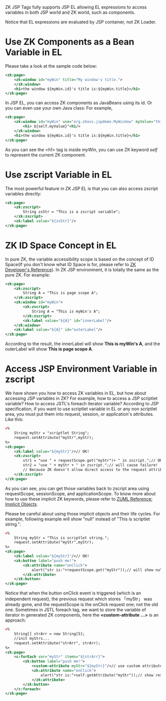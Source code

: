 

ZK JSP Tags fully supports JSP EL allowing EL expressions to access
variables in both JSP world and ZK world, such as components.

Notice that EL expressions are evaluated by JSP container, not ZK
Loader.

# Use ZK Components as a Bean Variable in EL

Please take a look at the sample code below:

```xml
<zk:page>
    <zk:window id="myWin" title="My window's title.">
    </zk:window>
    <h1>the window ${myWin.id}'s title is:${myWin.title}</h1>
</zk:page>
```

In JSP EL, you can access ZK components as JavaBeans using its id. Or
you can even use your own Java class: For example,

```xml
<zk:page>
    <zk:window id="myWin" use="org.zkoss.jspdemo.MyWindow" myValue="this is value">
        <h1> ${self.myValue}"<h1/>
    </zk:window>
    <h1>the window ${myWin.id}'s title is:${myWin.title}</h1>
</zk:page>
```

As you can see the \<h1\> tag is inside *myWin*, you can use ZK keyword
*self* to represent the current ZK component.

# Use zscript Variable in EL

The most powerful feature in ZK JSP EL is that you can also access
zscript variables directly:

```xml
<zk:page>
    <zk:zscript>
        String zsStr = "This is a zscript variable";
    </zk:zscript>
    <zk:label value="${zsStr}"/>
</zk:page>
```

# ZK ID Space Concept in EL

In pure ZK, the variable accessibility scope is based on the concept of
ID Space(If you don't know what ID Space is for, please refer to [ZK Developer's Reference]({{site.baseurl}}/zk_dev_ref/ui_composing/id_space)).
In ZK JSP environment, it is totally the same as the pure ZK. For
example:

```xml
<zk:page>
    <zk:zscript>
        String A = "This is page scope A";
    </zk:zscript>
    <zk:window id="myWin">
        <zk:zscript>
            String A = "This is myWin's A";
        </zk:zscript>
        <zk:label value="${A}" id="innerLabel"/>
    </zk:window>
    <zk:label value="${A}" id="outerLabel"/>
</zk:page>
```

According to the result, the innerLabel will show **This is myWin's A**,
and the outerLabel will show **This is page scope A**.

# Access JSP Environment Variable in zscript

We have shown you how to access ZK variables in EL, but how about
accessing JSP variables in ZK? For example, how to access a JSP
scriptlet variable? How to access JSTL's foreach iterator variable?
According to JSP specification, if you want to use scriptlet variable in
EL or any non scriptlet area, you must put them into request, session,
or application's attributes. Like this:

```xml
<%
    String myStr = "scriptlet String";
    request.setAttribute("myStr",myStr);
%>
<zk:page>
    <zk:label value="${myStr}"/>// OK!
    <zk:zscript>
        str1 = "use " + requestScope.get("myStr")+ " in zscript.";// OK!      
        str2 = "use " + myStr + " in zscript.";// will cause failure!
        // Because ZK doesn't allow direct access to the request attributes.
    </zk:zscript>
</zk:page>
```

As you can see, you can get those variables back to zscript area using
requestScope, sessionScope, and applicationScope. To know more about how
to use these implicit ZK keywords, please refer to [ ZUML Reference: Implicit Objects](zuml_ref/EL_Expressions/Implicit_Objects).

Please be careful about using those implicit objects and their life
cycles. For example, following example will show "null" instead of "This
is scriptlet string.":

```xml
<%
    String myStr = "This is scriptlet string.";
    request.setAttribute("myStr",myStr);
%>
<zk:page>
    <zk:label value="${myStr}"/>// OK!  
    <zk:button label="push me!">
        <zk:attribute name="onClick">
            alert("str is:"+requestScope.get("myStr"));// will show null!
        </zk:attribute>
    </zk:button>
</zk:page>
```

Notice that when the button onClick event is triggered (which is an
independent request), the previous request which stores 「myStr」 was
already gone, and the requestScope is the onClick request one; not the
old one. Sometimes in JSTL foreach tag, we want to store the variable of
iterator in generated ZK components, here the **\<custom-attribute
...\>** is an approach:

```xml
<%
    String[] strArr = new String[5];
    //init myStrs...
    request.setAttribute("strArr", strArr);
%>
<zk:page>
    <c:forEach var="myStr" items="${strArr}">
        <zk:button label="push me!">
            <custom-attribute myStr="${myStr}"/>// use custom attribute to store...
            <zk:attribute name="onClick">
                alert("str is:"+self.getAttribute("myStr"));// show result
            </zk:attribute>
        </zk:button>
    </c:foreach>
</zk:page>
```

